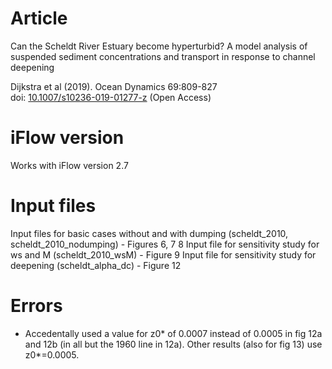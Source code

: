 # Article
Can the Scheldt River Estuary become hyperturbid?
A model analysis of suspended sediment concentrations and transport in response to channel
deepening

Dijkstra et al (2019). Ocean Dynamics 69:809-827 \
doi: [10.1007/s10236-019-01277-z](https://doi.org/10.1007/s10236-019-01277-z) (Open Access) 

# iFlow version
Works with iFlow version 2.7

# Input files  
Input files for basic cases without and with dumping (scheldt_2010, scheldt_2010_nodumping) - Figures 6, 7 8
Input file for sensitivity study for ws and M (scheldt_2010_wsM) - Figure 9
Input file for sensitivity study for deepening (scheldt_alpha_dc) - Figure 12

# Errors
* Accedentally used a value for z0* of 0.0007 instead of 0.0005 in fig 12a and 12b (in all but the 1960 line in 12a). Other results (also for fig 13) use z0*=0.0005.